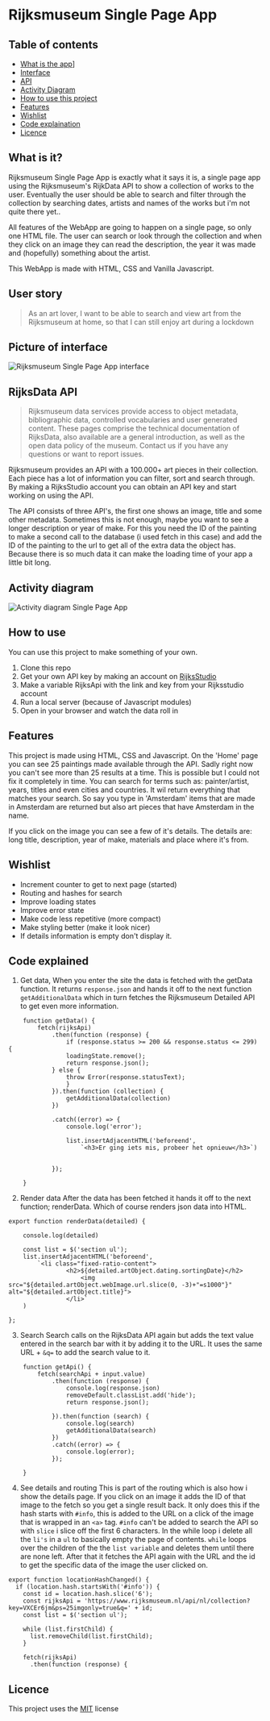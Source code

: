 # Rijksmuseum Single Page App

## Table of contents
- [What is the app](#what-is-it)]
- [Interface](#picture-of-interface)
- [API](#rijksdata-api)
- [Activity Diagram](#activity-diagram)
- [How to use this project](#how-to-use)
- [Features](#features)
- [Wishlist](#wishlist)
- [Code explaination](#code-explained)
- [Licence](#licence)

## What is it?
Rijksmuseum Single Page App is exactly what it says it is, a single page app using the Rijksmuseum's RijkData API to show a collection of works to the user. Eventually the user should be able to search and filter through the collection by searching dates, artists and names of the works but i'm not quite there yet.. 

All features of the WebApp are going to happen on a single page, so only one HTML file. The user can search or look through the collection and when they click on an image they can read the description, the year it was made and (hopefully) something about the artist.

This WebApp is made with HTML, CSS and Vanilla Javascript.

## User story
> As an art lover, I want to be able to search and view art from the Rijksmuseum at home, so that I can still enjoy art during a lockdown

## Picture of interface 
![Rijksmuseum Single Page App interface](https://github.com/norakramer1/web-app-from-scratch-2122/blob/main/spa/images/interface.png?raw=true)

## RijksData API

> Rijksmuseum data services provide access to object metadata, bibliographic data, controlled vocabularies and user generated content. These pages comprise the technical documentation of RijksData, also available are a general introduction, as well as the open data policy of the museum. Contact us if you have any questions or want to report issues.

Rijksmuseum provides an API with a 100.000+ art pieces in their collection. Each piece has a lot of information you can filter, sort and search through. By making a RijksStudio account you can obtain an API key and start working on using the API.

The API consists of three API's, the first one shows an image, title and some other metadata. Sometimes this is not enough, maybe you want to see a longer description or year of make. For this you need the ID of the painting to make a second call to the database (i used fetch in this case) and add the ID of the painting to the url to get all of the extra data the object has. Because there is so much data it can make the loading time of your app a little bit long.


## Activity diagram
![Activity diagram Single Page App](https://github.com/norakramer1/web-app-from-scratch-2122/blob/main/spa/images/activity-diagram-spa-nora.png?raw=true)

## How to use
You can use this project to make something of your own.

1. Clone this repo
2. Get your own API key by making an account on [RijksStudio](https://www.example.com)
3. Make a variable RijksApi with the link and key from your Rijksstudio account
4. Run a local server (because of Javascript modules)
5. Open in your browser and watch the data roll in

## Features
This project is made using HTML, CSS and Javascript. On the 'Home' page you can see 25 paintings made available through the API. Sadly right now you can't see more than 25 results at a time. This is possible but I could not fix it completely in time. You can search for terms such as: painter/artist, years, titles and even cities and countries. It wil return everything that matches your search. So say you type in 'Amsterdam' items that are made in Amsterdam are returned but also art pieces that have Amsterdam in the name. 

If you click on the image you can see a few of it's details. The details are: long title, description, year of make, materials and place where it's from.


## Wishlist
- Increment counter to get to next page (started)
- Routing and hashes for search
- Improve loading states
- Improve error state
- Make code less repetitive (more compact)
- Make styling better (make it look nicer)
- If details information is empty don't display it.



## Code explained
1. Get data, 
When you enter the site the data is fetched with the getData function. It returns `response.json` and hands it off to the next function `getAdditionalData` which in turn fetches the Rijksmuseum Detailed API to get even more information.


```
    function getData() {
        fetch(rijksApi)
            .then(function (response) {
                if (response.status >= 200 && response.status <= 299) {
                loadingState.remove();
                return response.json();
            } else {
                throw Error(response.statusText);
                }
            }).then(function (collection) {
                getAdditionalData(collection)
            })

            .catch((error) => {
                console.log('error');

                list.insertAdjacentHTML('beforeend',
                    `<h3>Er ging iets mis, probeer het opnieuw</h3>`)
            
                
            });

    }

```

2. Render data
After the data has been fetched it hands it off to the next function; renderData. Which of course renders json data into HTML.

```
export function renderData(detailed) {

    console.log(detailed)

    const list = $('section ul');
    list.insertAdjacentHTML('beforeend',
        `<li class="fixed-ratio-content">
                <h2>${detailed.artObject.dating.sortingDate}</h2>
                    <img src="${detailed.artObject.webImage.url.slice(0, -3)+"=s1000"}" alt="${detailed.artObject.title}">
                </li>`
    )

};

```
3. Search
Search calls on the RijksData API again but adds the text value entered in the search bar with it by adding it to the URL. It uses the same URL + `&q=` to add the search value to it.

```
    function getApi() {
        fetch(searchApi + input.value)
            .then(function (response) {
                console.log(response.json)
                removeDefault.classList.add('hide');
                return response.json();
        
            }).then(function (search) {
                console.log(search)
                getAdditionalData(search)
            })
            .catch((error) => {
                console.log(error);
            });

    }
```

4. See details and routing
This is part of the routing which is also how i show the details page. If you click on an image it adds the ID of that image to the fetch so you get a single result back. It only does this if the hash starts with `#info`, this is added to the URL on a click of the image that is wrapped in an `<a>` tag. `#info` can't be added to search the API so with `slice` i slice off the first 6 characters. In the while loop i delete all the `li's` in a `ul` to basically empty the page of contents. `while` loops over the children of the the `list variable` and deletes them until there are none left. After that it fetches the API again with the URL and the id to get the specific data of the image the user clicked on.

```
export function locationHashChanged() {
  if (location.hash.startsWith('#info')) {
    const id = location.hash.slice('6');
    const rijksApi = 'https://www.rijksmuseum.nl/api/nl/collection?key=VXCEr6jm&ps=25imgonly=true&q=' + id;
    const list = $('section ul');

    while (list.firstChild) {
      list.removeChild(list.firstChild);
    }

    fetch(rijksApi)
      .then(function (response) {
```

## Licence
This project uses the [MIT](https://github.com/norakramer1/RijksArt/blob/main/LICENSE) license
